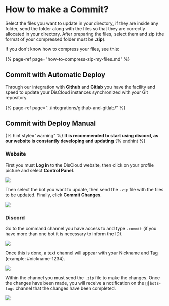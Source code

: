 # How to make a Commit?

Select the files you want to update in your directory, if they are inside any folder, send the folder along with the files so that they are correctly allocated in your directory. After preparing the files, select them and zip \(the format of your compressed folder must be **.zip**\).

If you don't know how to compress your files, see this:

{% page-ref page="how-to-compress-zip-my-files.md" %}

## Commit with Automatic Deploy

Through our integration with **Github** and **Gitlab** you have the facility and speed to update your DisCloud instances synchronized with your Git repository.

{% page-ref page="../integrations/github-and-gitlab/" %}

## ​Commit with Deploy Manual

{% hint style="warning" %}
**It is recommended to start using discord, as our website is constantly developing and updating**
{% endhint %}

### Website

First you must **Log in** to the DisCloud website, then click on your profile picture and select **Control Panel**.

![](https://gblobscdn.gitbook.com/assets%2F-LmveSmUr3rXxq5cvnW5%2F-M7YQIIkn_j45Rng5SCs%2F-M7Z3HapOy3l3DPaSiDy%2FBx3UKaF%20-%20Imgur.gif?alt=media&token=27ea2ac6-bc74-4214-883f-d75af94eb29b)

Then select the bot you want to update, then send the `.zip` file with the files to be updated. Finally, click **Commit Changes**.

![](https://i.imgur.com/AknNPZ9.png)

### 

### Discord

Go to the command channel you have access to and type `.commit` \(if you have more than one bot it is necessary to inform the ID\).

![](https://gblobscdn.gitbook.com/assets%2F-LmveSmUr3rXxq5cvnW5%2F-M7wRP8e_h2n5kWSx9m9%2F-M7wVNgl-p2nW4MQwJpD%2Ffoc5si4%20-%20Imgur.gif?alt=media&token=c22b375a-7ee8-427c-9cdd-412980bbe751)

Once this is done, a text channel will appear with your Nickname and Tag \(example: \#nickname-1234\).

![](https://i.imgur.com/W8f4Iu4.png)

Within the channel you must send the `.zip` file to make the changes. Once the changes have been made, you will receive a notification on the `🤖┃bots-logs` channel that the changes have been completed.

![](https://i.imgur.com/vKs6z17.png)

